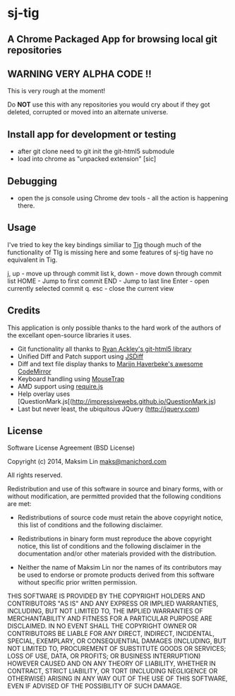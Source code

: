# sj-tig 

## A Chrome Packaged App for browsing local git repositories

## WARNING VERY ALPHA CODE !!

This is very rough at the moment!

Do **NOT** use this with any repositories you would cry about if they got deleted, corrupted or moved into an alternate universe.

## Install app for development or testing
* after git clone need to git init the git-html5 submodule 
* load into chrome as "unpacked extension" [sic]

## Debugging

* open the js console using Chrome dev tools - all the action is happening there.

## Usage

I've tried to key the key bindings similiar to [Tig](http://jonas.nitro.dk/tig/manual.html) though much of the functionality of
TIg is missing here and some features of sj-tig have no equivalent in Tig.

j, up - move up through commit list
k, down - move down through commit list
HOME - Jump to first commit
END - Jump to last line
Enter - open currently selected commit
q. esc - close the current view

## Credits

This application is only possible thanks to the hard work of the authors of the excellant open-source libraries it uses.

* Git functionality all thanks to [Ryan Ackley's git-html5 library](https://github.com/ryanackley/git-html5.js)
* Unified Diff and Patch support using [JSDiff](https://github.com/kpdecker/jsdiff)
* Diff and text file display thanks to [Marijn Haverbeke's awesome CodeMirror](http://codemirror.net/)
* Keyboard handling using [MouseTrap](http://craig.is/killing/mice)
* AMD support using [require.js](http://requirejs.org)
* Help overlay uses [QuestionMark.js[(http://impressivewebs.github.io/QuestionMark.js)
* Last but never least, the ubiquitous JQuery (http://jquery.com)


## License

Software License Agreement (BSD License)

Copyright (c) 2014, Maksim Lin maks@manichord.com

All rights reserved.

Redistribution and use of this software in source and binary forms, with or without modification,
are permitted provided that the following conditions are met:

* Redistributions of source code must retain the above
  copyright notice, this list of conditions and the
  following disclaimer.

* Redistributions in binary form must reproduce the above
  copyright notice, this list of conditions and the
  following disclaimer in the documentation and/or other
  materials provided with the distribution.

* Neither the name of Maksim Lin nor the names of its
  contributors may be used to endorse or promote products
  derived from this software without specific prior
  written permission.

THIS SOFTWARE IS PROVIDED BY THE COPYRIGHT HOLDERS AND CONTRIBUTORS "AS IS" AND ANY EXPRESS OR
IMPLIED WARRANTIES, INCLUDING, BUT NOT LIMITED TO, THE IMPLIED WARRANTIES OF MERCHANTABILITY AND
FITNESS FOR A PARTICULAR PURPOSE ARE DISCLAIMED. IN NO EVENT SHALL THE COPYRIGHT OWNER OR
CONTRIBUTORS BE LIABLE FOR ANY DIRECT, INDIRECT, INCIDENTAL, SPECIAL, EXEMPLARY, OR CONSEQUENTIAL
DAMAGES (INCLUDING, BUT NOT LIMITED TO, PROCUREMENT OF SUBSTITUTE GOODS OR SERVICES; LOSS OF USE,
DATA, OR PROFITS; OR BUSINESS INTERRUPTION) HOWEVER CAUSED AND ON ANY THEORY OF LIABILITY, WHETHER
IN CONTRACT, STRICT LIABILITY, OR TORT (INCLUDING NEGLIGENCE OR OTHERWISE) ARISING IN ANY WAY OUT
OF THE USE OF THIS SOFTWARE, EVEN IF ADVISED OF THE POSSIBILITY OF SUCH DAMAGE.

